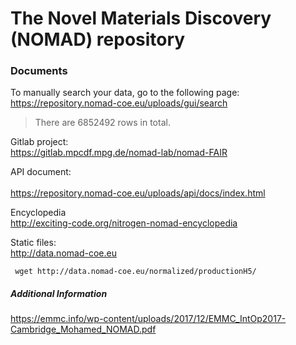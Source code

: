# The Novel Materials Discovery (NOMAD) repository

### Documents

To manually search your data, go to the following page: <br />
https://repository.nomad-coe.eu/uploads/gui/search
> There are 6852492 rows in total.

Gitlab project: <br />
https://gitlab.mpcdf.mpg.de/nomad-lab/nomad-FAIR <br />

API document:  <br />  
https://repository.nomad-coe.eu/uploads/api/docs/index.html <br /> 

Encyclopedia  <br />
http://exciting-code.org/nitrogen-nomad-encyclopedia  <br />

Static files: <br />
http://data.nomad-coe.eu

``` wget http://data.nomad-coe.eu/normalized/productionH5/```

##### Additional Information

https://emmc.info/wp-content/uploads/2017/12/EMMC_IntOp2017-Cambridge_Mohamed_NOMAD.pdf


